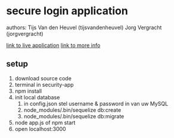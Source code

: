 # secure login application

authors:
Tijs Van den Heuvel (tijsvandenheuvel)
Jorg Vergracht  (jorgvergracht)

[link to live application](https://jorg-tijs-taak.herokuapp.com)
[link to more info](https://github.com/tijsvandenheuvel/team_3_secure_login/../../../../team_3.md)

## setup

1. download source code
2. terminal in security-app
3. npm install 
4. init local database
   1. in config.json stel username & password in van uw MySQL 
   2. node_modules/.bin/sequelize db:create
   3. node_modules/.bin/sequelize db:migrate
5. node app.js  of  npm start
6. open localhost:3000